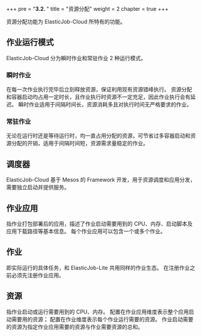 +++
pre = "<b>3.2. </b>"
title = "资源分配"
weight = 2
chapter = true
+++

资源分配功能为 ElasticJob-Cloud 所特有的功能。

## 作业运行模式

ElasticJob-Cloud 分为瞬时作业和常驻作业 2 种运行模式。

### 瞬时作业

在每一次作业执行完毕后立刻释放资源，保证利用现有资源错峰执行。
资源分配和容器启动均占用一定时长，且作业执行时资源不一定充足，因此作业执行会有延迟。
瞬时作业适用于间隔时间长，资源消耗多且对执行时间无严格要求的作业。

### 常驻作业

无论在运行时还是等待运行时，均一直占用分配的资源，可节省过多容器启动和资源分配的开销，适用于间隔时间短，资源需求量稳定的作业。

## 调度器

ElasticJob-Cloud 基于 Mesos 的 Framework 开发，用于资源调度和应用分发，需要独立启动并提供服务。

## 作业应用

指作业打包部署后的应用，描述了作业启动需要用到的 CPU、内存、启动脚本及应用下载路径等基本信息。
每个作业应用可以包含一个或多个作业。

## 作业

即实际运行的具体任务，和 ElasticJob-Lite 共用同样的作业生态。
在注册作业之前必须先注册作业应用。

## 资源

指作业启动或运行需要用到的 CPU、内存。
配置在作业应用维度表示整个应用启动需要用的资源；
配置在作业维度表示每个作业运行需要的资源。
作业启动需要的资源为指定作业应用需要的资源与作业需要资源的总和。
